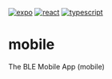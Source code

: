 [![expo](https://img.shields.io/badge/Expo-000080?&logo=Expo&logoColor=white)](https://expo.dev/)
[![react](https://img.shields.io/badge/React%20Native-41BBEA?&logo=React&logoColor=white)](https://reactnative.dev/)
[![typescript](https://img.shields.io/badge/Typescript-3178C6?&logo=typescript&logoColor=white)](https://www.typescriptlang.org/)
# mobile
The BLE Mobile App (mobile)